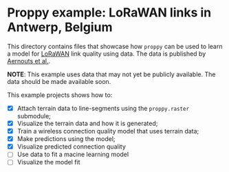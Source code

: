 # Proppy example: LoRaWAN links in Antwerp, Belgium
This directory contains files that showcase how ``proppy`` can be used to learn
a model for
[LoRaWAN](https://www.thethingsnetwork.org/docs/lorawan/what-is-lorawan/) link
quality using data. The data is published by
[Aernouts et al.](https://www.mdpi.com/2306-5729/3/2/13).


**NOTE**:
This example uses data that may not yet be publicly available. The data should be made available soon.


This example projects shows how to:
- [x] Attach terrain data to line-segments using the ``proppy.raster`` submodule;
- [x] Visualize the terrain data and how it is generated;
- [x] Train a wireless connection quality model that uses terrain data;
- [x] Make predictions using the model;
- [x] Visualize predicted connection quality
- [ ] Use data to fit a macine learning model
- [ ] Visualize the model fit

## 